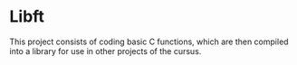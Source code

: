 # Libft

  This project consists of coding basic C functions, 
  which are then compiled into a library for use in other projects of the cursus.
